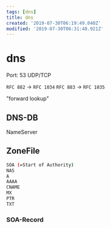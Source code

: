 ```yaml
---
tags: [dns]
title: dns
created: '2019-07-30T06:19:49.040Z'
modified: '2019-07-30T06:31:48.921Z'
---
```


# dns

Port: 53
UDP/TCP

`RFC 882` -> `RFC 1034`
`RFC 883` -> `RFC 1035`

"forward lookup"

## DNS-DB

NameServer

## ZoneFile
```sh
SOA (=Start of Authority)
NAS
A
AAAA
CNAME
MX
PTR
TXT
```

### SOA-Record
